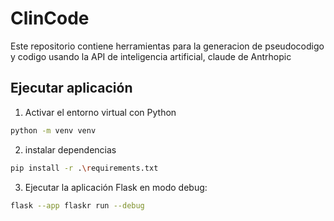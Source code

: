 # ClinCode

Este repositorio contiene herramientas para la generacion de pseudocodigo y codigo usando la API de inteligencia artificial, claude de Antrhopic

## Ejecutar aplicación

1. Activar el entorno virtual con Python
```bash
python -m venv venv
```

2. instalar dependencias
```bash
pip install -r .\requirements.txt
```

3. Ejecutar la aplicación Flask en modo debug:
```bash
flask --app flaskr run --debug
```
